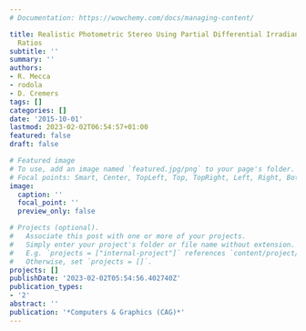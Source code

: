 ```yaml
---
# Documentation: https://wowchemy.com/docs/managing-content/

title: Realistic Photometric Stereo Using Partial Differential Irradiance Equation
  Ratios
subtitle: ''
summary: ''
authors:
- R. Mecca
- rodola
- D. Cremers
tags: []
categories: []
date: '2015-10-01'
lastmod: 2023-02-02T06:54:57+01:00
featured: false
draft: false

# Featured image
# To use, add an image named `featured.jpg/png` to your page's folder.
# Focal points: Smart, Center, TopLeft, Top, TopRight, Left, Right, BottomLeft, Bottom, BottomRight.
image:
  caption: ''
  focal_point: ''
  preview_only: false

# Projects (optional).
#   Associate this post with one or more of your projects.
#   Simply enter your project's folder or file name without extension.
#   E.g. `projects = ["internal-project"]` references `content/project/deep-learning/index.md`.
#   Otherwise, set `projects = []`.
projects: []
publishDate: '2023-02-02T05:54:56.402740Z'
publication_types:
- '2'
abstract: ''
publication: '*Computers & Graphics (CAG)*'
---
```

